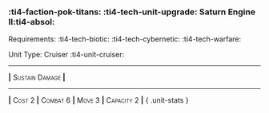 ### :ti4-faction-pok-titans: :ti4-tech-unit-upgrade: **Saturn Engine II**:ti4-absol:

Requirements: :ti4-tech-biotic: :ti4-tech-cybernetic: :ti4-tech-warfare:

Unit Type: Cruiser :ti4-unit-cruiser:

---


__|__ <span style="font-variant:small-caps;">Sustain Damage</span> __|__

---

__|__ <span style="font-variant:small-caps;">Cost 2</span> __|__ <span style="font-variant:small-caps;">Combat 6</span> __|__ <span style="font-variant:small-caps;">Move 3</span> __|__ <span style="font-variant:small-caps;">Capacity 2</span> __|__
{ .unit-stats }
